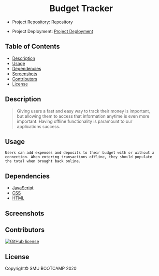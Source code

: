 <div align="center">

# Budget Tracker

</div>

- Project Repository: [Repository](https://github.com/lbarnes86/BudgetTracker)

- Project Deployment: [Project Deployment]()

## Table of Contents

- [Description](#description)
- [Usage](#usage)
- [Dependencies](#dependencies)
- [Screenshots](#screenshots)
- [Contributors](#contributors)
- [License](#license)

## Description

>Giving users a fast and easy way to track their money is important, but allowing them to access that information anytime is even more important. Having offline functionality is paramount to our applications success.

## Usage

```
Users can add expenses and deposits to their budget with or without a connection. When entering transactions offline, they should populate the total when brought back online.
```

## Dependencies

- [JavaScript](https://www.javascript.com/) 
- [CSS](https://www.w3schools.com/css/css_intro.asp) 
- [HTML](https://html.com/) 

## Screenshots


## Contributors

[![GitHub license](https://img.shields.io/badge/Made%20by-Lloyd%20Barnes-ab8c9b?style=flat&logo=github)](https://github.com/lbarnes86)

## License

Copyright© SMU BOOTCAMP 2020
